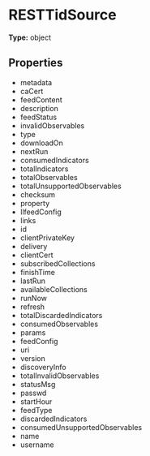 # RESTTidSource


**Type:** object

## Properties
* metadata
* caCert
* feedContent
* description
* feedStatus
* invalidObservables
* type
* downloadOn
* nextRun
* consumedIndicators
* totalIndicators
* totalObservables
* totalUnsupportedObservables
* checksum
* property
* llfeedConfig
* links
* id
* clientPrivateKey
* delivery
* clientCert
* subscribedCollections
* finishTime
* lastRun
* availableCollections
* runNow
* refresh
* totalDiscardedIndicators
* consumedObservables
* params
* feedConfig
* uri
* version
* discoveryInfo
* totalInvalidObservables
* statusMsg
* passwd
* startHour
* feedType
* discardedIndicators
* consumedUnsupportedObservables
* name
* username
